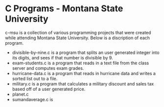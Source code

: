 # C Programs - Montana State University

c-msu is a collection of various programming projects that were created while attending Montana State University. Below is a discription of each program.

* divisible-by-nine.c is a program that splits an user generated integer into its digits, and sees if that number is divisible by 9.
* exam-students.c is a program that reads in a text file from the class server and computes exam grades.
* hurricane-data.c is a program that reads in hurricane data and writes a sorted list out to a file.
* military.c is a program that calculates a military discount and sales tax based off of a user generated price.
* planet.c
* sumandaverage.c is

